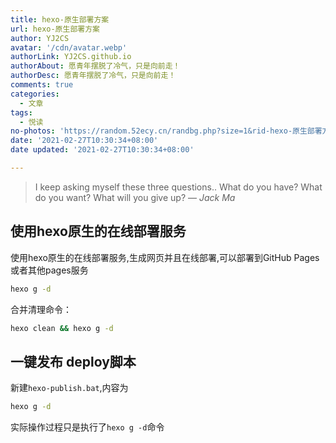 ```yaml
---
title: hexo-原生部署方案
url: hexo-原生部署方案
author: YJ2CS
avatar: '/cdn/avatar.webp'
authorLink: YJ2CS.github.io
authorAbout: 愿青年摆脱了冷气，只是向前走！
authorDesc: 愿青年摆脱了冷气，只是向前走！
comments: true
categories:
  - 文章
tags:
  - 悦读
no-photos: 'https://random.52ecy.cn/randbg.php?size=1&rid-hexo-原生部署方案'
date: '2021-02-27T10:30:34+08:00'
date updated: '2021-02-27T10:30:34+08:00'

---
```


> I keep asking myself these three questions.. What do you have? What do you want? What will you give up?
> &mdash; <cite>Jack Ma</cite>

## 使用hexo原生的在线部署服务

使用hexo原生的在线部署服务,生成网页并且在线部署,可以部署到GitHub Pages或者其他pages服务

```bash
hexo g -d
```

合并清理命令：

```bash
hexo clean && hexo g -d
```

## 一键发布 deploy脚本

新建`hexo-publish.bat`,内容为

```bash
hexo g -d
```

实际操作过程只是执行了`hexo g -d`命令

